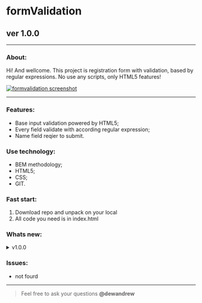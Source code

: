 # formValidation
## ver 1.0.0
---

### About:

Hi! And wellcome.
This project is registration form with validation, based by regular expressions. No use any scripts, only HTML5 features!

[![formvalidation screenshot](https://s162iva.storage.yandex.net/rdisk/499b653b98a05a31409a3c8989231727c30d55c86ac19e40316d4e81285af5ed/5e7c4aca/_C7D2e-MUd2uS1XKD63ntjF-JcF-xCT02hcCqVFgySUMyxIVnGeK0lz4owqPzhehLv-ClHmwcNMmN-H57QCpgA==?uid=0&filename=2020-03-26+13-24-27+Regular+Expressions+-+Google+Chrome.jpg&disposition=inline&hash=&limit=0&content_type=image%2Fjpeg&tknv=v2&owner_uid=113710371&fsize=39343&hid=a78057c06e218b2047127389119f3ff5&media_type=image&etag=026211b5a1be8c0833a2c5b1feb7ee5d&rtoken=R0FMjCbK7D2p&force_default=no&ycrid=na-fe2c1b1599c2bd545075d0bf246c8e76-downloader12h&ts=5a1bc0c30c680&s=fb4fa8ce996ce6df1961a2ffc7ea813518a2aa4aec36f721d134478a27182425&pb=U2FsdGVkX1_Er7iVpFlppZY4S42YgJtbwLvE1hPCJBsRp0U1_mP7eqZoW2MWhaKPmk1FdMBAlHDlzDdSG62D9sRxm9r5g8-N2b1PdDVzOto "github.io/formValidation")](https://somedew.github.io/formValidation/)

---

### Features:

- Base input validation powered by HTML5;
- Every field validate with according regular expression;
- Name field reqier to submit.

### Use technology:

- BEM methodology;
- HTML5;
- CSS;
- GIT.

### Fast start:

1. Download repo and unpack on your local
2. All code you need is in index.html

### Whats new:

<details>
    <summary>v1.0.0</summary>
    <li>Relise vertion</li>
    <li>Readme file up to date</li>
</details>

### Issues:

- not fourd

-----
> Feel free to ask your questions **@dewandrew**
